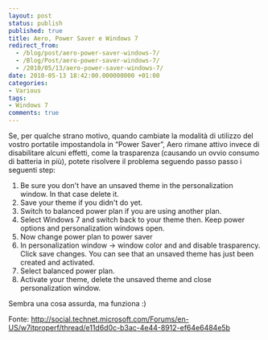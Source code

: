```yaml
---
layout: post
status: publish
published: true
title: Aero, Power Saver e Windows 7
redirect_from: 
  - /blog/post/aero-power-saver-windows-7/
  - /Blog/Post/aero-power-saver-windows-7/
  - /2010/05/13/aero-power-saver-windows-7/
date: 2010-05-13 18:42:00.000000000 +01:00
categories:
- Various
tags:
- Windows 7
comments: true
---
```

<p>
	Se, per qualche strano motivo, quando cambiate la modalit&agrave; di utilizzo del vostro portatile impostandola in &ldquo;Power Saver&rdquo;, Aero rimane attivo invece di disabilitare alcuni effetti, come la trasparenza (causando un ovvio consumo di batteria in pi&ugrave;), potete risolvere il problema seguendo passo passo i seguenti step:</p>
<ol>
	<li>
		Be sure you don&#39;t have an unsaved theme in the personalization window. In that case delete it.</li>
	<li>
		Save your theme if you didn&#39;t do yet.</li>
	<li>
		Switch to balanced power plan if you are using another plan.</li>
	<li>
		Select Windows 7 and switch back to your theme then. Keep power options and personalization windows open.</li>
	<li>
		Now change power plan to power saver</li>
	<li>
		In personalization window -&gt; window color and and disable trasparency. Click save changes. You can see that an unsaved theme has just been created and activated.</li>
	<li>
		Select balanced power plan.</li>
	<li>
		Activate your theme, delete the unsaved theme and close personalization window.</li>
</ol>
<p>
	Sembra una cosa assurda, ma funziona :)</p>
<p>
	Fonte: <a href="http://social.technet.microsoft.com/Forums/en-US/w7itproperf/thread/e11d6d0c-b3ac-4e44-8912-ef64e6484e5b" title="http://social.technet.microsoft.com/Forums/en-US/w7itproperf/thread/e11d6d0c-b3ac-4e44-8912-ef64e6484e5b">http://social.technet.microsoft.com/Forums/en-US/w7itproperf/thread/e11d6d0c-b3ac-4e44-8912-ef64e6484e5b</a></p>
